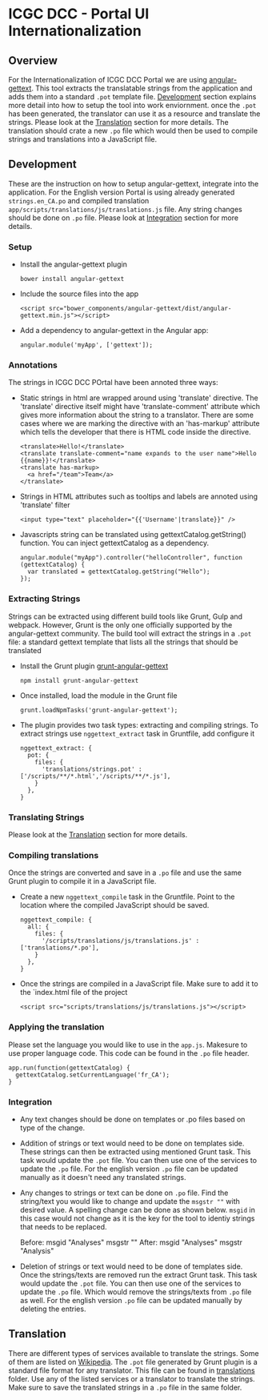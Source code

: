 # ICGC DCC - Portal UI Internationalization

## Overview

For the Internationalization of ICGC DCC Portal we are using [angular-gettext](https://github.com/rubenv/angular-gettext). This tool extracts the translatable strings from the application
and adds them into a standard `.pot` template file. [Development](#development) section explains more detail into how to setup the tool into work enviornment. once the `.pot` has been
generated, the translator can use it as a resource and translate the strings. Please look at the [Translation](#translation) section for more details. The translation should crate a new
`.po` file which would then be used to compile strings and translations into a JavaScript file. 

## Development

These are the instruction on how to setup angular-gettext, integrate into the application. For the English version Portal is using already generated `strings.en_CA.po` 
and compiled translation `app/scripts/translations/js/translations.js` file. Any string changes should be done on `.po` file. Please look at [Integration](#integration) section for more
details.

### Setup

- Install the angular-gettext plugin

	```
	bower install angular-gettext
	```

- Include the source files into the app

	```
	<script src="bower_components/angular-gettext/dist/angular-gettext.min.js"></script>
	```

- Add a dependency to angular-gettext in the Angular app:
	```
	angular.module('myApp', ['gettext']);
	```

### Annotations

The strings in ICGC DCC POrtal have been annoted three ways:

- Static strings in html are wrapped around using 'translate' directive. The 'translate'
directive itself might have 'translate-comment' attribute which gives more information
about the string to a translator. There are some cases where we are marking the directive
with an 'has-markup' attribute which tells the developer that there is HTML code inside the directive.

	```
	<translate>Hello!</translate>
	<translate translate-comment="name expands to the user name">Hello {{name}}!</translate>
	<translate has-markup>
	  <a href="/team">Team</a>
	</translate>
	```

- Strings in HTML attributes such as tooltips and labels are annoted using 'translate' filter

	```
	<input type="text" placeholder="{{'Username'|translate}}" />
	```

- Javascripts string can be translated using gettextCatalog.getString() function. You can inject
gettextCatalog as a dependency.

	```
	angular.module("myApp").controller("helloController", function (gettextCatalog) {
      var translated = gettextCatalog.getString("Hello");
    });
	```

### Extracting Strings

Strings can be extracted using different build tools like Grunt, Gulp and webpack. However, Grunt
is the only one officially supported by the angular-gettext community. The build tool will extract
the strings in a `.pot` file: a standard gettext template that lists all the strings that should be
translated

- Install the Grunt plugin [grunt-angular-gettext](https://www.npmjs.com/package/grunt-angular-gettext)

	```
	npm install grunt-angular-gettext
	```

- Once installed, load the module in the Grunt file

	```
	grunt.loadNpmTasks('grunt-angular-gettext');
	```

- The plugin provides two task types: extracting and compiling strings. To extract
strings use `nggettext_extract` task in Gruntfile, add configure it

	```
	nggettext_extract: {
	  pot: {
	    files: {
		  'translations/strings.pot' : ['/scripts/**/*.html','/scripts/**/*.js'],
		}
	  },
	}
	```

### Translating Strings

Please look at the [Translation](#translation) section for more details.

### Compiling translations

Once the strings are converted and save in a `.po` file and use the same Grunt plugin to 
compile it in a JavaScript file.

- Create a new `nggettext_compile` task in the Gruntfile. Point to the location where 
the compiled JavaScript should be saved.

	```
	nggettext_compile: {
	  all: {
	    files: {
		  '/scripts/translations/js/translations.js' : ['translations/*.po'],
		}
	  },
	}
	```

- Once the strings are compiled in a JavaScript file. Make sure to add it to the `index.html
file of the project

	```
	<script src="scripts/translations/js/translations.js"></script>
	```

### Applying the translation

Please set the language you would like to use in the `app.js`. Makesure to use proper 
language code. This code can be found in the `.po` file header.

	
	app.run(function(gettextCatalog) {
	  gettextCatalog.setCurrentLanguage('fr_CA');
	}
	
### Integration

- Any text changes should be done on templates or .po files based on type of the change.

- Addition of strings or text would need to be done on templates side. These strings can then be extracted using mentioned Grunt task. This task would update the `.pot` file. You can
then use one of the services to update the `.po` file. For the english version `.po` file can be updated manually as it doesn't need any translated strings.

- Any changes to strings or text can be done on `.po` file. Find the string/text you would like to change and update the `msgstr ""` with desired value. A spelling change can be done
as shown below. `msgid` in this case would not change as it is the key for the tool to identiy strings that needs to be replaced.

	Before:
		msgid "Analyses"
		msgstr ""
	After:
		msgid "Analyses"
		msgstr "Analysis"

- Deletion of strings or text would need to be done of templates side. Once the strings/texts are removed run the extract Grunt task. This task would update the `.pot` file. You can
then use one of the services to update the `.po` file. Which would remove the strings/texts from `.po` file as well. For the english version `.po` file can be updated manually by deleting the entries.

## Translation

There are different types of services available to translate the strings. Some of them
are listed on [Wikipedia](http://en.wikipedia.org/wiki/Gettext#See_also). The `.pot` file 
generated by Grunt plugin is a standard file format for any translator. This file can be
found in [translations](dcc-portal-ui/translations/) folder. Use any of the listed services or a translator 
to translate the strings. Make sure to save the translated strings in a `.po` file in the same folder.